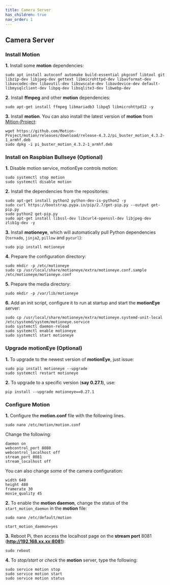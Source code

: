```yaml
---
title: Camera Server
has_children: true
nav_order: 1
---
```


## Camera Server

### Install Motion

**1.** Install some **motion** dependencies:

```
sudo apt install autoconf automake build-essential pkgconf libtool git libzip-dev libjpeg-dev gettext libmicrohttpd-dev libavformat-dev libavcodec-dev libavutil-dev libswscale-dev libavdevice-dev default-libmysqlclient-dev libpq-dev libsqlite3-dev libwebp-dev
```

**2.** Install **ffmpeg** and other **motion** dependencies:

```
sudo apt-get install ffmpeg libmariadb3 libpq5 libmicrohttpd12 -y
```

**3.** Install **motion**. You can also install the latest version of **motion** from [Mition-Project](https://github.com/Motion-Project/motion/releases):

```
wget https://github.com/Motion-Project/motion/releases/download/release-4.3.2/pi_buster_motion_4.3.2-1_armhf.deb 
sudo dpkg -i pi_buster_motion_4.3.2-1_armhf.deb 
```

### Install on Raspbian Bullseye (Optional)

**1.** Disable motion service, motionEye controls motion:

```
sudo systemctl stop motion
sudo systemctl disable motion 
```

**2.** Install the dependencies from the repositories:

```
sudo apt-get install python2 python-dev-is-python2 -y
sudo curl https://bootstrap.pypa.io/pip/2.7/get-pip.py --output get-pip.py
sudo python2 get-pip.py
sudo apt-get install libssl-dev libcurl4-openssl-dev libjpeg-dev zlib1g-dev -y
```

**3.** Install **motioneye**, which will automatically pull Python dependencies (`tornado`, `jinja2`, `pillow` and `pycurl`):

`sudo pip install motioneye`

**4.** Prepare the configuration directory:

```
sudo mkdir -p /etc/motioneye
sudo cp /usr/local/share/motioneye/extra/motioneye.conf.sample /etc/motioneye/motioneye.conf
```

**5.** Prepare the media directory:

`sudo mkdir -p /var/lib/motioneye`

**6.** Add an init script, configure it to run at startup and start the **motionEye** server:

```
sudo cp /usr/local/share/motioneye/extra/motioneye.systemd-unit-local /etc/systemd/system/motioneye.service
sudo systemctl daemon-reload
sudo systemctl enable motioneye
sudo systemctl start motioneye
```

### Upgrade motionEye (Optional)

**1.** To upgrade to the newest version of **motionEye**, just issue:

```
sudo pip install motioneye --upgrade
sudo systemctl restart motioneye
```

**2.** To upgrade to a specific version (**say 0.27.1**), use:

`pip install --upgrade motioneye==0.27.1`

### Configure Motion

**1.** Configure the **motion.conf** file with the following lines.

`sudo nano /etc/motion/motion.conf`

Change the following:
```
daemon on
webcontrol_port 8080
webcontrol_localhost off
stream_port 8081
stream_localhost off
```

You can also change some of the camera configuration:
```
width 640
height 480
framerate 30
movie_quality 45
```

**2.** To enable the **motion daemon**, change the status of the `start_motion_daemon` in the **motion** file:

`sudo nano /etc/default/motion`

```
start_motion_daemon=yes
```

**3.** Reboot Pi, then access the localhost page on the **stream port** 8081 (**http://192.168.xx.xx:8081**):

`sudo reboot`

**4.** To *stop/start* or *check* the **motion** server, type the following:

```
sudo service motion stop
sudo service motion start
sudo service motion status
```